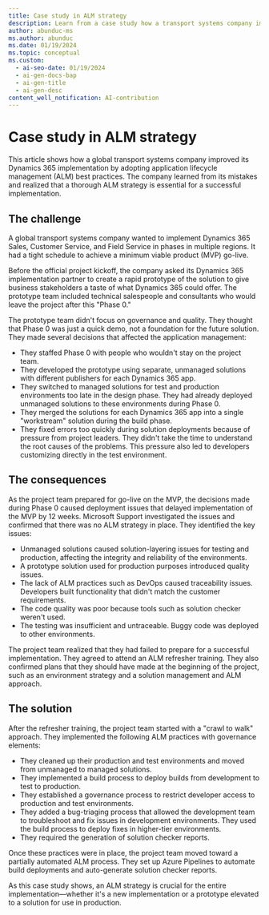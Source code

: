 ```yaml
---
title: Case study in ALM strategy
description: Learn from a case study how a transport systems company improved its Dynamics 365 implementation by adopting application lifecycle management (ALM) best practices.
author: abunduc-ms
ms.author: abunduc
ms.date: 01/19/2024
ms.topic: conceptual
ms.custom:
  - ai-seo-date: 01/19/2024
  - ai-gen-docs-bap
  - ai-gen-title
  - ai-gen-desc
content_well_notification: AI-contribution
---
```


# Case study in ALM strategy

This article shows how a global transport systems company improved its Dynamics 365 implementation by adopting application lifecycle management (ALM) best practices. The company learned from its mistakes and realized that a thorough ALM strategy is essential for a successful implementation.

## The challenge

A global transport systems company wanted to implement Dynamics 365 Sales, Customer Service, and Field Service in phases in multiple regions. It had a tight schedule to achieve a minimum viable product (MVP) go-live.

Before the official project kickoff, the company asked its Dynamics 365 implementation partner to create a rapid prototype of the solution to give business stakeholders a taste of what Dynamics 365 could offer. The prototype team included technical salespeople and consultants who would leave the project after this "Phase 0."

The prototype team didn't focus on governance and quality. They thought that Phase 0 was just a quick demo, not a foundation for the future solution. They made several decisions that affected the application management:

- They staffed Phase 0 with people who wouldn't stay on the project team.
- They developed the prototype using separate, unmanaged solutions with different publishers for each Dynamics 365 app.
- They switched to managed solutions for test and production environments too late in the design phase. They had already deployed unmanaged solutions to these environments during Phase 0.
- They merged the solutions for each Dynamics 365 app into a single "workstream" solution during the build phase.
- They fixed errors too quickly during solution deployments because of pressure from project leaders. They didn't take the time to understand the root causes of the problems. This pressure also led to developers customizing directly in the test environment.

## The consequences

As the project team prepared for go-live on the MVP, the decisions made during Phase 0 caused deployment issues that delayed implementation of the MVP by 12 weeks. Microsoft Support investigated the issues and confirmed that there was no ALM strategy in place. They identified the key issues:

- Unmanaged solutions caused solution-layering issues for testing and production, affecting the integrity and reliability of the environments.
- A prototype solution used for production purposes introduced quality issues.
- The lack of ALM practices such as DevOps caused traceability issues. Developers built functionality that didn't match the customer requirements.
- The code quality was poor because tools such as solution checker weren't used.
- The testing was insufficient and untraceable. Buggy code was deployed to other environments.

The project team realized that they had failed to prepare for a successful implementation. They agreed to attend an ALM refresher training. They also confirmed plans that they should have made at the beginning of the project, such as an environment strategy and a solution management and ALM approach.

## The solution

After the refresher training, the project team started with a "crawl to walk" approach. They implemented the following ALM practices with governance elements:

- They cleaned up their production and test environments and moved from unmanaged to managed solutions.
- They implemented a build process to deploy builds from development to test to production.
- They established a governance process to restrict developer access to production and test environments.
- They added a bug-triaging process that allowed the development team to troubleshoot and fix issues in development environments. They used the build process to deploy fixes in higher-tier environments.
- They required the generation of solution checker reports.

Once these practices were in place, the project team moved toward a partially automated ALM process. They set up Azure Pipelines to automate build deployments and auto-generate solution checker reports.

As this case study shows, an ALM strategy is crucial for the entire implementation&mdash;whether it's a new implementation or a prototype elevated to a solution for use in production.
